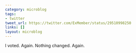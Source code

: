 ```yaml
---
category: microblog
tags:
- twitter
tweet_url: https://twitter.com/ExMember/status/29510998250
links: []
layout: microblog
---
```

I voted. Again. Nothing changed. Again.
